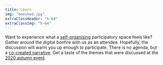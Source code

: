 ```yaml
---
title: Learn
img: "mooshed.jpg"
extraClassHeader: "h-64"
extraClassImg: "h-64"
---
```


Want to experience what a [self-organising](https://handbook.hackalong.io/patterns/cocreation) participatory space feels like?
Gather around the digital bonfire with us as an attendee. Hopefully, the discussion will warm you up enough to participate. There is no agenda, but a [co-created narrative](#learn). Get a taste of the themes that were discussed at the [2020 autumn event](/2020-autumn).

